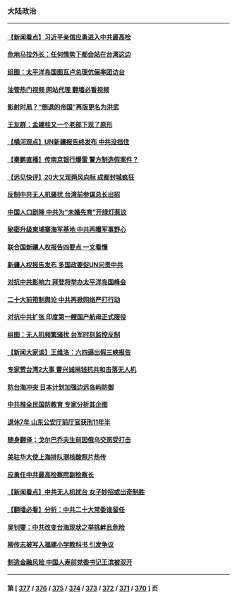 ### 大陆政治
---
#### [【新闻看点】习近平亲信应勇进入中共最高检](../../pages/ncid277/n13816481.md?09031645) 
#### [危地马拉外长：任何情势下都会站在台湾这边](../../pages/ncid277/n13816582.md?09031645) 
#### [组图：太平洋岛国图瓦卢总理伉俪率团访台](../../pages/ncid277/n13816546.md?09031645) 
#### [油管热门视频 网站代理 翻墙必看视频](http://209.222.30.114:81/youtube.html?09031645)
#### [影射时局？“倒退的帝国”再版更名为洪武](../../pages/ncid277/n13816536.md?09031645) 
#### [王友群：孟建柱又一个老部下现了原形](../../pages/ncid277/n13816442.md?09031645) 
#### [【横河观点】UN新疆报告终发布 中共没挡住](../../pages/ncid277/n13816447.md?09031645) 
#### [【秦鹏直播】传南京银行爆雷 警方制造假案件？](../../pages/ncid277/n13816478.md?09031645) 
#### [【远见快评】20大又现两风向标 成都封城疯狂](../../pages/ncid277/n13816482.md?09031645) 
#### [反制中共无人机骚扰 台湾前参谋总长出招](../../pages/ncid277/n13816415.md?09031645) 
#### [中国人口剧降 中共为“未婚先育”开绿灯惹议](../../pages/ncid277/n13816383.md?09031645) 
#### [秘密升级柬埔寨海军基地 中共再曝军事野心](../../pages/ncid277/n13816464.md?09031645) 
#### [联合国新疆人权报告四要点 一文看懂](../../pages/ncid277/n13816430.md?09031645) 
#### [新疆人权报告发布 多国政要促UN问责中共](../../pages/ncid277/n13816425.md?09031645) 
#### [对抗中共影响力 拜登将举办太平洋岛国峰会](../../pages/ncid277/n13816412.md?09031645) 
#### [二十大前箝制舆论 中共再掀网络严打行动](../../pages/ncid277/n13816382.md?09031645) 
#### [对抗中共扩张 印度第一艘国产航母正式服役](../../pages/ncid277/n13816193.md?09031645) 
#### [组图：无人机频繁骚扰 台军时刻监控反制](../../pages/ncid277/n13816197.md?09031645) 
#### [【新闻大家谈】王维洛：六四逼出假三峡报告](../../pages/ncid277/n13815729.md?09031645) 
#### [专家赞台湾2大事 曹兴诚捐钱抗共和击落无人机](../../pages/ncid277/n13816154.md?09031645) 
#### [防台海冲突 日本计划加强边远岛屿防御](../../pages/ncid277/n13816198.md?09031645) 
#### [中共推全民国防教育 专家分析其企图](../../pages/ncid277/n13816094.md?09031645) 
#### [退休7年 山东公安厅前厅官获刑11年半](../../pages/ncid277/n13816138.md?09031645) 
#### [随身翻译：戈尔巴乔夫生前因俄乌交恶受打击](../../pages/ncid277/n13816090.md?09031645) 
#### [美驻华大使上海排队测核酸照片热传](../../pages/ncid277/n13816123.md?09031645) 
#### [应勇任中共最高检察院副检察长](../../pages/ncid277/n13816083.md?09031645) 
#### [【新闻看点】中共无人机扰台 女子妙招或出奇制胜](../../pages/ncid277/n13815726.md?09031645) 
#### [【翻墙必看】分析：中共二十大常委谁留任](../../pages/ncid277/n13815951.md?09031645) 
#### [吴钊燮：中共改变台海现状之举挑衅且危险](../../pages/ncid277/n13815949.md?09031645) 
#### [柳传志被写入福建小学教科书 引发争议](../../pages/ncid277/n13815908.md?09031645) 
#### [制造金融风险 中国人寿前党委书记王滨被双开](../../pages/ncid277/n13815918.md?09031645) 

---
#### 第 [ [377](./377.md?09031645) / [376](./376.md?09031645) / [375](./375.md?09031645) / [374](./374.md?09031645) / [373](./373.md?09031645) / [372](./372.md?09031645) / [371](./371.md?09031645) / [370](./370.md?09031645) ] 页
